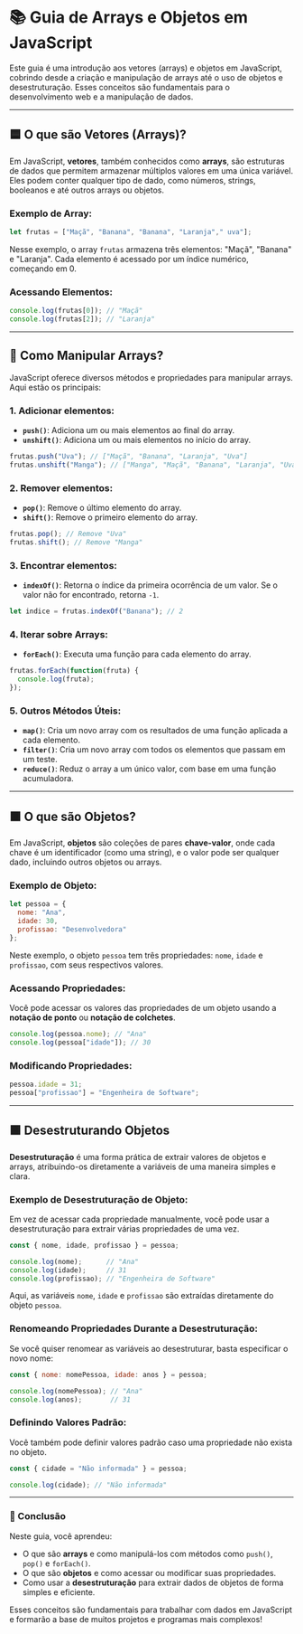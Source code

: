 # 📚 Guia de Arrays e Objetos em JavaScript

Este guia é uma introdução aos vetores (arrays) e objetos em JavaScript, cobrindo desde a criação e manipulação de arrays até o uso de objetos e desestruturação. Esses conceitos são fundamentais para o desenvolvimento web e a manipulação de dados.

---

## 🟦 O que são Vetores (Arrays)?

Em JavaScript, **vetores**, também conhecidos como **arrays**, são estruturas de dados que permitem armazenar múltiplos valores em uma única variável. Eles podem conter qualquer tipo de dado, como números, strings, booleanos e até outros arrays ou objetos.

### Exemplo de Array:
```javascript
let frutas = ["Maçã", "Banana", "Banana", "Laranja"," uva"];
```
Nesse exemplo, o array `frutas` armazena três elementos: "Maçã", "Banana" e "Laranja". Cada elemento é acessado por um índice numérico, começando em 0.

### Acessando Elementos:
```javascript
console.log(frutas[0]); // "Maçã"
console.log(frutas[2]); // "Laranja"
```

---

## 🔄 Como Manipular Arrays?

JavaScript oferece diversos métodos e propriedades para manipular arrays. Aqui estão os principais:

### 1. **Adicionar elementos**:
- **`push()`**: Adiciona um ou mais elementos ao final do array.
- **`unshift()`**: Adiciona um ou mais elementos no início do array.

```javascript
frutas.push("Uva"); // ["Maçã", "Banana", "Laranja", "Uva"]
frutas.unshift("Manga"); // ["Manga", "Maçã", "Banana", "Laranja", "Uva"]
```

### 2. **Remover elementos**:
- **`pop()`**: Remove o último elemento do array.
- **`shift()`**: Remove o primeiro elemento do array.

```javascript
frutas.pop(); // Remove "Uva"
frutas.shift(); // Remove "Manga"
```

### 3. **Encontrar elementos**:
- **`indexOf()`**: Retorna o índice da primeira ocorrência de um valor. Se o valor não for encontrado, retorna `-1`.
  
```javascript
let indice = frutas.indexOf("Banana"); // 2
```

### 4. **Iterar sobre Arrays**:
- **`forEach()`**: Executa uma função para cada elemento do array.

```javascript
frutas.forEach(function(fruta) {
  console.log(fruta);
});
```

### 5. **Outros Métodos Úteis**:
- **`map()`**: Cria um novo array com os resultados de uma função aplicada a cada elemento.
- **`filter()`**: Cria um novo array com todos os elementos que passam em um teste.
- **`reduce()`**: Reduz o array a um único valor, com base em uma função acumuladora.

---

## 🟧 O que são Objetos?

Em JavaScript, **objetos** são coleções de pares **chave-valor**, onde cada chave é um identificador (como uma string), e o valor pode ser qualquer dado, incluindo outros objetos ou arrays.

### Exemplo de Objeto:
```javascript
let pessoa = {
  nome: "Ana",
  idade: 30,
  profissao: "Desenvolvedora"
};
```
Neste exemplo, o objeto `pessoa` tem três propriedades: `nome`, `idade` e `profissao`, com seus respectivos valores.

### Acessando Propriedades:
Você pode acessar os valores das propriedades de um objeto usando a **notação de ponto** ou **notação de colchetes**.

```javascript
console.log(pessoa.nome); // "Ana"
console.log(pessoa["idade"]); // 30
```

### Modificando Propriedades:
```javascript
pessoa.idade = 31;
pessoa["profissao"] = "Engenheira de Software";
```

---

## 🟩 Desestruturando Objetos

**Desestruturação** é uma forma prática de extrair valores de objetos e arrays, atribuindo-os diretamente a variáveis de uma maneira simples e clara.

### Exemplo de Desestruturação de Objeto:
Em vez de acessar cada propriedade manualmente, você pode usar a desestruturação para extrair várias propriedades de uma vez.

```javascript
const { nome, idade, profissao } = pessoa;

console.log(nome);      // "Ana"
console.log(idade);     // 31
console.log(profissao); // "Engenheira de Software"
```

Aqui, as variáveis `nome`, `idade` e `profissao` são extraídas diretamente do objeto `pessoa`.

### Renomeando Propriedades Durante a Desestruturação:
Se você quiser renomear as variáveis ao desestruturar, basta especificar o novo nome:

```javascript
const { nome: nomePessoa, idade: anos } = pessoa;

console.log(nomePessoa); // "Ana"
console.log(anos);       // 31
```

### Definindo Valores Padrão:
Você também pode definir valores padrão caso uma propriedade não exista no objeto.

```javascript
const { cidade = "Não informada" } = pessoa;

console.log(cidade); // "Não informada"
```

---

### 🔑 Conclusão

Neste guia, você aprendeu:
- O que são **arrays** e como manipulá-los com métodos como `push()`, `pop()` e `forEach()`.
- O que são **objetos** e como acessar ou modificar suas propriedades.
- Como usar a **desestruturação** para extrair dados de objetos de forma simples e eficiente.

Esses conceitos são fundamentais para trabalhar com dados em JavaScript e formarão a base de muitos projetos e programas mais complexos!